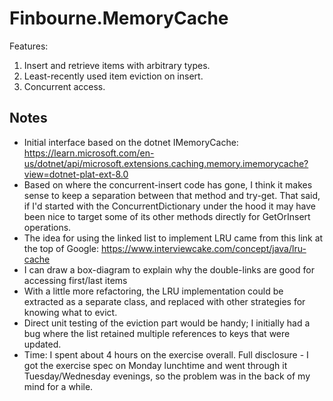 # Finbourne.MemoryCache
Features:
1. Insert and retrieve items with arbitrary types.
1. Least-recently used item eviction on insert.
1. Concurrent access.

## Notes
* Initial interface based on the dotnet IMemoryCache: https://learn.microsoft.com/en-us/dotnet/api/microsoft.extensions.caching.memory.imemorycache?view=dotnet-plat-ext-8.0
* Based on where the concurrent-insert code has gone, I think it makes sense to keep a separation between that method and try-get. That said, if I'd started with the ConcurrentDictionary under the hood it may have been nice to target some of its other methods directly for GetOrInsert operations.
* The idea for using the linked list to implement LRU came from this link at the top of Google: https://www.interviewcake.com/concept/java/lru-cache
* I can draw a box-diagram to explain why the double-links are good for accessing first/last items
* With a little more refactoring, the LRU implementation could be extracted as a separate class, and replaced with other strategies for knowing what to evict.
* Direct unit testing of the eviction part would be handy; I initially had a bug where the list retained multiple references to keys that were updated.
* Time: I spent about 4 hours on the exercise overall. Full disclosure - I got the exercise spec on Monday lunchtime and went through it Tuesday/Wednesday evenings, so the problem was in the back of my mind for a while.